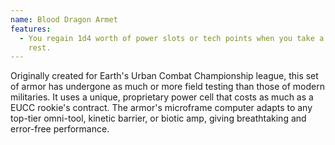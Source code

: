 ```yaml
---
name: Blood Dragon Armet
features:
  - You regain 1d4 worth of power slots or tech points when you take a short
    rest.
---
```

Originally created for Earth's Urban Combat Championship league, this set of armor has undergone as much or more field testing than those of modern militaries. It uses a unique, proprietary power cell that costs as much as a EUCC rookie's contract. The armor's microframe computer adapts to any top-tier omni-tool, kinetic barrier, or biotic amp, giving breathtaking and error-free performance.